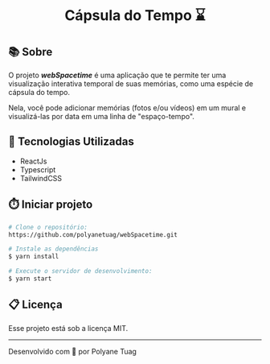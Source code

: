 <h1 align="center">Cápsula do Tempo ⌛</h1>

## 📚 Sobre
O projeto ***webSpacetime*** é uma aplicação que te permite ter uma visualização interativa temporal de suas memórias, como uma espécie de cápsula do tempo.

Nela, você pode adicionar memórias (fotos e/ou vídeos) em um mural e visualizá-las por data em uma linha de "espaço-tempo".


## 🚀 Tecnologias Utilizadas
- ReactJs
- Typescript
- TailwindCSS
  

## ⏱️ Iniciar projeto

```bash
# Clone o repositório:
https://github.com/polyanetuag/webSpacetime.git

# Instale as dependências
$ yarn install

# Execute o servidor de desenvolvimento:
$ yarn start

```

## 📋 Licença
Esse projeto está sob a licença MIT. 

---

Desenvolvido com 💜 por Polyane Tuag


